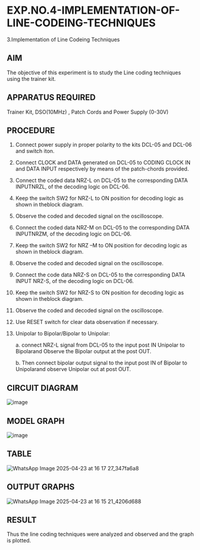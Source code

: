 # EXP.NO.4-IMPLEMENTATION-OF-LINE-CODEING-TECHNIQUES

3.Implementation of Line Codeing Techniques 
  
## AIM    
 
 The objective of this experiment is to study the Line coding techniques using the trainer kit. 
 
## APPARATUS REQUIRED

Trainer Kit, DSO(10MHz) , Patch Cords and Power Supply (0-30V)   

## PROCEDURE
1. Connect power supply in proper polarity to the kits DCL-05 and DCL-06 and switch iton. 

2. Connect CLOCK and DATA generated on DCL-05 to CODING CLOCK IN and 
DATA INPUT respectively by means of the patch-chords provided. 

3. Connect the coded data NRZ-L on DCL-05 to the corresponding DATA INPUTNRZL, of 
the decoding logic on DCL-06. 

4. Keep the switch SW2 for NRZ-L to ON position for decoding logic as shown in theblock 
diagram. 

5. Observe the coded and decoded signal on the oscilloscope. 

6. Connect the coded data NRZ-M on DCL-05 to the corresponding DATA INPUTNRZM, of 
the decoding logic on DCL-06. 

7. Keep the switch SW2 for NRZ –M to ON position for decoding logic as shown in theblock 
diagram. 

8. Observe the coded and decoded signal on the oscilloscope. 

9. Connect the code data NRZ-S on DCL-05 to the corresponding DATA INPUT NRZ-S, of 
the decoding logic on DCL-06. 

10. Keep the switch SW2 for NRZ-S to ON position for decoding logic as shown in theblock 
diagram. 

11. Observe the coded and decoded signal on the oscilloscope. 

12. Use RESET switch for clear data observation if necessary. 

13. Unipolar to Bipolar/Bipolar to Unipolar: 

      a. connect NRZ-L signal from DCL-05 to the input post IN Unipolar to Bipolarand 
        Observe the Bipolar output at the post OUT. 

      b. Then connect bipolar output signal to the input post IN of Bipolar to Unipolarand 
        observe Unipolar out at post OUT.

## CIRCUIT DIAGRAM

![image](https://github.com/user-attachments/assets/074c7b6c-b079-4ee3-93cd-dabcaf0d9d91)


## MODEL GRAPH

![image](https://github.com/user-attachments/assets/2fe686d2-1928-444b-a78e-fa384fb1479b)


## TABLE

![WhatsApp Image 2025-04-23 at 16 17 27_347fa6a8](https://github.com/user-attachments/assets/af2a8a57-bee6-4fd6-ac1c-0c28c000524a)


## OUTPUT GRAPHS

![WhatsApp Image 2025-04-23 at 16 15 21_4206d688](https://github.com/user-attachments/assets/ea41e64d-07e0-45ee-9216-0f298b4c6d10)


## RESULT 
     
 Thus the line coding techniques were analyzed and observed and the graph is plotted.
